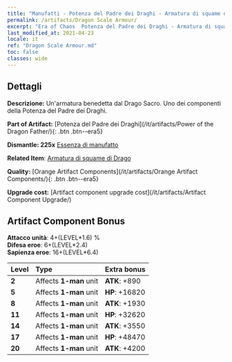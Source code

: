```yaml
---
title: "Manufatti - Potenza del Padre dei Draghi - Armatura di squame di Drago"
permalink: /artifacts/Dragon Scale Armour/
excerpt: "Era of Chaos  Potenza del Padre dei Draghi - Armatura di squame di Drago. Un'armatura benedetta dal Drago Sacro. Uno dei componenti della Potenza del Padre dei Draghi."
last_modified_at: 2021-04-23
locale: it
ref: "Dragon Scale Armour.md"
toc: false
classes: wide
---
```




## Dettagli

 **Descrizione:** Un'armatura benedetta dal Drago Sacro. Uno dei componenti della Potenza del Padre dei Draghi.

 **Part of Artifact:** [Potenza del Padre dei Draghi](/it/artifacts/Power of the Dragon Father/){: .btn .btn--era5}

 **Dismantle: 225x** [Essenza di manufatto](/ItemsIT/con_905/)

 **Related Item**: [Armatura di squame di Drago](/ItemsIT/art_148/)

 **Quality:** [Orange Artifact Components](/it/artifacts/Orange Artifact Components/){: .btn .btn--era5}

 **Upgrade cost:** [Artifact component upgrade cost](/it/artifacts/Artifact Component Upgrade/)

## Artifact Component Bonus

  **Attacco unità**: 4+(LEVEL\*1.6) %<br/>**Difesa eroe**: 6+(LEVEL\*2.4)<br/>**Sapienza eroe**: 16+(LEVEL\*6.4)

  |  Level  | Type |    Extra bonus  | 
  |:--------|:-----|:----------------| 
  | **2** | Affects **1-man** unit | **ATK**: +890 | 
  | **5** | Affects **1-man** unit | **HP**: +16820 | 
  | **8** | Affects **1-man** unit | **ATK**: +1930 | 
  | **11** | Affects **1-man** unit | **HP**: +32620 | 
  | **14** | Affects **1-man** unit | **ATK**: +3550 | 
  | **17** | Affects **1-man** unit | **HP**: +48470 | 
  | **20** | Affects **1-man** unit | **ATK**: +4200 | 
